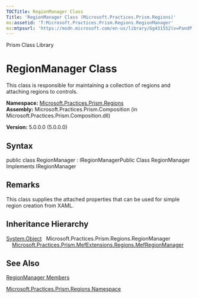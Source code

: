 ```yaml
---
TOCTitle: RegionManager Class
Title: 'RegionManager Class (Microsoft.Practices.Prism.Regions)'
ms:assetid: 'T:Microsoft.Practices.Prism.Regions.RegionManager'
ms:mtpsurl: 'https://msdn.microsoft.com/en-us/library/Gg431552(v=PandP.50)'
---
```


Prism Class Library

RegionManager Class
===================

This class is responsible for maintaining a collection of regions and attaching regions to controls.

**Namespace:** [Microsoft.Practices.Prism.Regions](https://msdn.microsoft.com/library/microsoft.practices.prism.regions)
**Assembly:** Microsoft.Practices.Prism.Composition (in Microsoft.Practices.Prism.Composition.dll)

**Version:** 5.0.0.0 (5.0.0.0)

## Syntax


public class RegionManager : IRegionManagerPublic Class RegionManager Implements IRegionManager

Remarks
-------

 This class supplies the attached properties that can be used for simple region creation from XAML.

Inheritance Hierarchy
---------------------

<span id="familyToggle"></span>[System.Object](http://msdn.microsoft.com/en-us/library/e5kfa45b)
  Microsoft.Practices.Prism.Regions.RegionManager
    [Microsoft.Practices.Prism.MefExtensions.Regions.MefRegionManager](https://msdn.microsoft.com/library/microsoft.practices.prism.mefextensions.regions.mefregionmanager)

See Also
--------


[RegionManager Members](https://msdn.microsoft.com/allmembers.t:microsoft.practices.prism.regions.regionmanager)

[Microsoft.Practices.Prism.Regions Namespace](https://msdn.microsoft.com/library/microsoft.practices.prism.regions)
